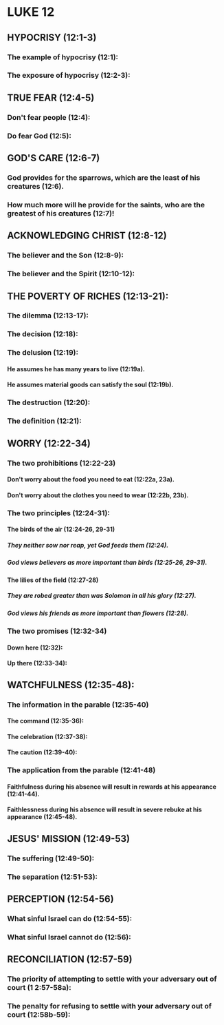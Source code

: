 ---
---
# LUKE 12
## HYPOCRISY (12:1-3) 
###  The example of hypocrisy (12:1): 
###  The exposure of hypocrisy (12:2-3): 
## TRUE FEAR (12:4-5) 
###  Don\'t fear people (12:4): 
###  Do fear God (12:5): 
## GOD\'S CARE (12:6-7) 
###  God provides for the sparrows, which are the least of his creatures (12:6). 
###  How much more will he provide for the saints, who are the greatest of his creatures (12:7)! 
## ACKNOWLEDGING CHRIST (12:8-12) 
###  The believer and the Son (12:8-9): 
###  The believer and the Spirit (12:10-12): 
## THE POVERTY OF RICHES (12:13-21): 
###  The dilemma (12:13-17): 
###  The decision (12:18): 
###  The delusion (12:19): 
####  He assumes he has many years to live (12:19a). 
####  He assumes material goods can satisfy the soul (12:19b). 
###  The destruction (12:20): 
###  The definition (12:21): 
## WORRY (12:22-34) 
###  The two prohibitions (12:22-23) 
####  Don\'t worry about the food you need to eat (12:22a, 23a). 
####  Don\'t worry about the clothes you need to wear (12:22b, 23b). 
###  The two principles (12:24-31): 
####  The birds of the air (12:24-26, 29-31) 
#####  They neither sow nor reap, yet God feeds them (12:24). 
#####  God views believers as more important than birds (12:25-26, 29-31). 
####  The lilies of the field (12:27-28) 
#####  They are robed greater than was Solomon in all his glory (12:27). 
#####  God views his friends as more important than flowers (12:28). 
###  The two promises (12:32-34) 
####  Down here (12:32): 
####  Up there (12:33-34): 
## WATCHFULNESS (12:35-48): 
###  The information in the parable (12:35-40) 
####  The command (12:35-36): 
####  The celebration (12:37-38): 
####  The caution (12:39-40): 
###  The application from the parable (12:41-48) 
####  Faithfulness during his absence will result in rewards at his appearance (12:41-44). 
####  Faithlessness during his absence will result in severe rebuke at his appearance (12:45-48). 
## JESUS\' MISSION (12:49-53) 
###  The suffering (12:49-50): 
###  The separation (12:51-53): 
## PERCEPTION (12:54-56) 
###  What sinful Israel can do (12:54-55): 
###  What sinful Israel cannot do (12:56): 
## RECONCILIATION (12:57-59) 
###  The priority of attempting to settle with your adversary out of court (1 2:57-58a): 
###  The penalty for refusing to settle with your adversary out of court (12:58b-59): 
